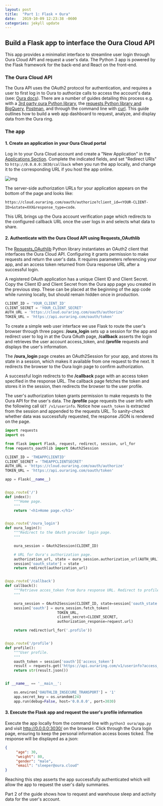 ```yaml
---
layout: post
title:  "Part 1: Flask + Oura"
date:   2019-10-09 12:23:38 -0600
categories: jekyll update
---
```


## Build a Flask app to interface the Oura Cloud API

This app provides a minimalist interface to streamline user login through Oura Cloud API and request a user's data. The Python 3 app is powered by the Flask framework for the back-end and React on the front-end.

### The Oura Cloud API

The Oura API uses the OAuth2 protocol for authentication, and requires a user to first log in to Oura to authorize calls to access the account's data (see: [Oura docs](https://cloud.ouraring.com/docs/)). There are a number of guides detailing this process e.g. with a [3rd party oura Python library](https://python-ouraring.readthedocs.io/en/latest/auth.html), the [requests Python library and BigQuery](https://sararobinson.dev/2019/05/24/analyzing-sleep-quality-oura-bigquery.html), [Postman](https://medium.com/@lserafin/exploring-the-oura-cloud-api-with-postman-4d1c4abcd888), and through the command line with [curl](https://blog.adafruit.com/2017/10/02/using-curl-to-collect-oura-ring-sleep-activity-and-readiness-data/). This guide outlines how to build a web app dashboard to request, analyze, and display data from the Oura ring.

### The app

#### 1. Create an application in your Oura Cloud portal
Log in to your Oura Cloud account and create a "New Application" in the [Applications Section](https://cloud.ouraring.com/oauth/applications). Complete the indicated fields, and set "Redirect URIs" to `http://0.0.0.0:3030/callback` when you run the app locally, and change it to the corresponding URL if you host the app online. 

![img](/oura/assets/Oura_Cloud_App.png 'Oura Cloud App portal')

The server-side authorization URLs for your application appears on the bottom of the page and looks like:

`https://cloud.ouraring.com/oauth/authorize?client_id=<YOUR-CLIENT-ID>&state=XXX​&response_type=code`.


This URL brings up the Oura account verification page which redirects to the configured
callback URL once the user logs in and selects what data to share.

#### 2. Authenticate with the Oura Cloud API using Requests_OAuthlib

The [Requests_OAuthlib](https://requests-oauthlib.readthedocs.io/en/latest/) Python library instantiates an OAuth2 client that interfaces the Oura Cloud API. Configuring it grants permission to make requests and return the user's data. It requires parameters referencing your app, and an access token returned from Oura response URL after a successful login. 

A registered OAuth application has a unique Client ID and Client Secret. Copy the Client ID and Client Secret from the Oura app page you created in the previous step. These can be placed at the beginning of the app code while running locally, but should remain hidden once in production.

``` python
CLIENT_ID = 'YOUR_CLIENT_ID'
CLIENT_SECRET = 'YOUR_CLIENT_SECRET'
AUTH_URL = 'https://cloud.ouraring.com/oauth/authorize'
TOKEN_URL = 'https://api.ouraring.com/oauth/token'
```

To create a simple web user interface we use Flask to route the user's browser through three pages: **/oura_login** sets up a session for the app and redirect user to log in at the Oura OAuth page,  **/callback** asserts the login and retrieves the user account access_token, and **/profile** requests and displays the user's information. 

The **/oura_login** page creates an OAuth2Session for your app, and stores its state in a session, which makes it available from one request to the next. It redirects the browser to the Oura login page to confirm authorization.

A successful login redirects to the **/callback** page with an access token specified in the response URL. The callback page fetches the token and stores it in the session, then redirects the browser to the user profile.

The user's authorization token grants permission to make requests to the Oura API for the user's data. The **/profile** page requests the user info with the following call `GET /v1/userinfo`. Notice how `oauth_token` is extracted from the session and appended to the requests URL. To sanity-check whether data was successfully requested, the response JSON is rendered on the page.

``` python
import requests
import os

from flask import Flask, request, redirect, session, url_for
from requests_oauthlib import OAuth2Session

CLIENT_ID = 'THEAPPCLIENTID'
CLIENT_SECRET = 'THEAPPCLIENTSECRET'
AUTH_URL = 'https://cloud.ouraring.com/oauth/authorize'
TOKEN_URL = 'https://api.ouraring.com/oauth/token'

app = Flask(__name__)


@app.route('/')
def index():
    """Home page.
    """
    return '<h1>Home page.</h1>'


@app.route('/oura_login')
def oura_login():
    """Redirect to the OAuth provider login page.
    """

    oura_session = OAuth2Session(CLIENT_ID)

    # URL for Oura's authorization page.
    authorization_url, state = oura_session.authorization_url(AUTH_URL)
    session['oauth_state'] = state
    return redirect(authorization_url)


@app.route('/callback')
def callback():
    """Retrieve acces_token from Oura response URL. Redirect to profile page.
    """

    oura_session = OAuth2Session(CLIENT_ID, state=session['oauth_state'])
    session['oauth'] = oura_session.fetch_token(
                        TOKEN_URL,
                        client_secret=CLIENT_SECRET,
                        authorization_response=request.url)

    return redirect(url_for('.profile'))


@app.route('/profile')
def profile():
    """User profile.
    """
    oauth_token = session['oauth']['access_token']
    result = requests.get('https://api.ouraring.com/v1/userinfo?access_token=' + oauth_token)
    return str(result.json()) 


if __name__ == '__main__':

    os.environ['OAUTHLIB_INSECURE_TRANSPORT'] = '1'
    app.secret_key = os.urandom(24)
    app.run(debug=False, host='0.0.0.0', port=3030)

```

#### 3. Execute the Flask app and request the user's profile information
Execute the app locally from the command line with `python3 oura/app.py` and visit http://0.0.0.0:3030/ on the browser. Click through the Oura login page, ensuring to keep the personal information access boxes ticked. The response will be displayed as a json:

``` json
{
     "age": 30,
     "weight": 80,
     "gender": "male",
     "email": "sleeper@oura.cloud"
}
```
Reaching this step asserts the app successfully authenticated which will allow the app to request the user's daily summaries.

Part 2 of the guide shows how to request and warehouse sleep and activity data for the user's account.
